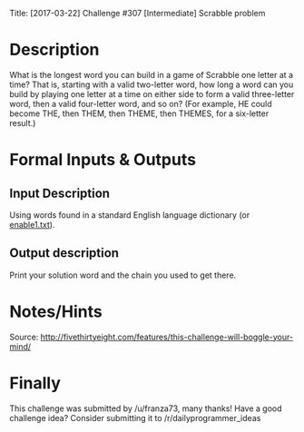 Title: [2017-03-22] Challenge #307 [Intermediate] Scrabble problem



# Description

What is the longest word you can build in a game of Scrabble one letter at a time? That is, starting with a valid two-letter word, how long a word can you build by playing one letter at a time on either side to form a valid three-letter word, then a valid four-letter word, and so on? (For example, HE could become THE, then THEM, then THEME, then THEMES, for a six-letter result.)

# Formal Inputs & Outputs

## Input Description

Using words found in a standard English language dictionary (or [enable1.txt](https://github.com/dolph/dictionary/blob/master/enable1.txt)).

## Output description

Print your solution word and the chain you used to get there.

# Notes/Hints

Source: http://fivethirtyeight.com/features/this-challenge-will-boggle-your-mind/

# Finally

This challenge was submitted by /u/franza73, many thanks! Have a good challenge idea? Consider submitting it to /r/dailyprogrammer_ideas